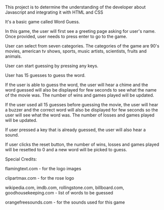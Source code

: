 This project is to determine the understanding of the developer about Javascript and integrating it with HTML and CSS

It's a basic game called Word Guess.

In this game, the user will first see a greeting page asking for user's name. Once provided, user needs to press enter to go to the game.

User can select from seven categories. The categories of the game are 90's movies, american tv shows, sports, music artists, scientists, fruits and animals.

User can start guessing by pressing any keys. 

User has 15 guesses to guess the word.

If the user is able to guess the word, the user will hear a chime and the word guessed will also be displayed for few seconds to see what the name of the movie was. The number of wins and games played will be updated.

If the user used all 15 guesses before guessing the movie, the user will hear a buzzer and the correct word will also be displayed for few seconds so the user will see what the word was. The number of losses and games played will be updated.

If user pressed a key that is already guessed, the user will also hear a sound.  

If user clicks the reset button, the number of wins, losses and games played will be resetted to 0 and a new word will be picked to guess.

Special Credits:

flamingtext.com - for the logo images

clipartmax.com - for the rose logo

wikipedia.com, imdb.com, rollingstone.com, billboard.com, goodhousekeeping.com - list of words to be guessed

orangefreesounds.com - for the sounds used for this game
